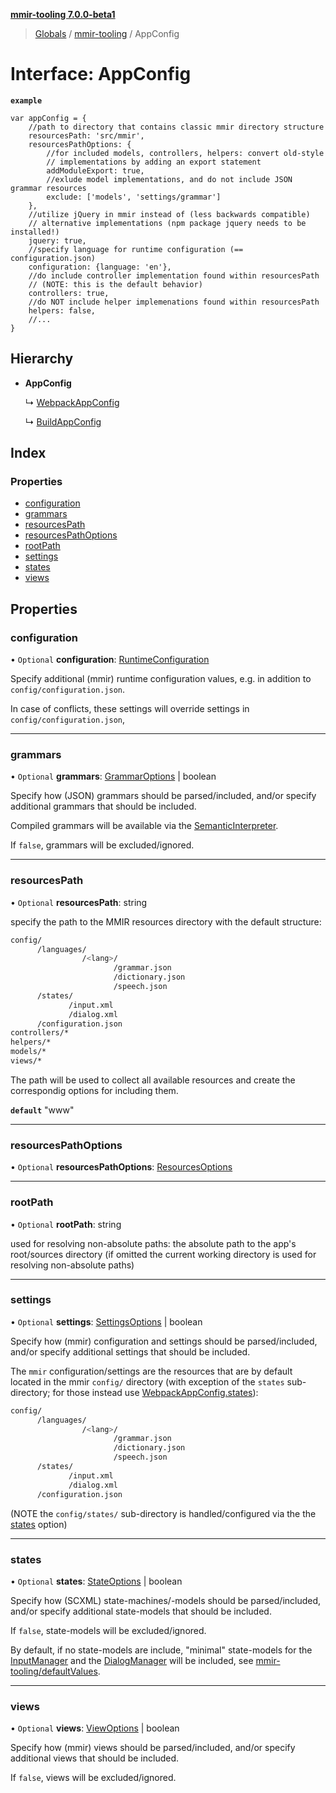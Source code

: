 **[mmir-tooling 7.0.0-beta1](../README.md)**

> [Globals](../README.md) / [mmir-tooling](../modules/mmir_tooling.md) / AppConfig

# Interface: AppConfig

**`example`** 
```
var appConfig = {
	//path to directory that contains classic mmir directory structure
	resourcesPath: 'src/mmir',
	resourcesPathOptions: {
		//for included models, controllers, helpers: convert old-style
		// implementations by adding an export statement
		addModuleExport: true,
		//exlude model implementations, and do not include JSON grammar resources
		exclude: ['models', 'settings/grammar']
	},
	//utilize jQuery in mmir instead of (less backwards compatible)
	// alternative implementations (npm package jquery needs to be installed!)
	jquery: true,
	//specify language for runtime configuration (== configuration.json)
	configuration: {language: 'en'},
	//do include controller implementation found within resourcesPath
	// (NOTE: this is the default behavior)
	controllers: true,
	//do NOT include helper implemenations found within resourcesPath
	helpers: false,
	//...
}
```

## Hierarchy

* **AppConfig**

  ↳ [WebpackAppConfig](mmir_webpack.webpackappconfig.md)

  ↳ [BuildAppConfig](mmir_tooling.buildappconfig.md)

## Index

### Properties

* [configuration](mmir_tooling.appconfig.md#configuration)
* [grammars](mmir_tooling.appconfig.md#grammars)
* [resourcesPath](mmir_tooling.appconfig.md#resourcespath)
* [resourcesPathOptions](mmir_tooling.appconfig.md#resourcespathoptions)
* [rootPath](mmir_tooling.appconfig.md#rootpath)
* [settings](mmir_tooling.appconfig.md#settings)
* [states](mmir_tooling.appconfig.md#states)
* [views](mmir_tooling.appconfig.md#views)

## Properties

### configuration

• `Optional` **configuration**: [RuntimeConfiguration](mmir_tooling.runtimeconfiguration.md)

Specify additional (mmir) runtime configuration values,
e.g. in addition to `config/configuration.json`.

In case of conflicts, these settings will override settings in
`config/configuration.json`,

___

### grammars

• `Optional` **grammars**: [GrammarOptions](mmir_tooling.grammaroptions.md) \| boolean

Specify how (JSON) grammars should be parsed/included, and/or
specify additional grammars that should be included.

Compiled grammars will be available via the [SemanticInterpreter](mmir_lib.semanticinterpreter.md).

If `false`, grammars will be excluded/ignored.

___

### resourcesPath

• `Optional` **resourcesPath**: string

specify the path to the MMIR resources directory with the default structure:
 ```bash
 config/
       /languages/
                 /<lang>/
                        /grammar.json
                        /dictionary.json
                        /speech.json
       /states/
              /input.xml
              /dialog.xml
       /configuration.json
 controllers/*
 helpers/*
 models/*
 views/*
 ```

The path will be used to collect all available resources and create the correspondig
options for including them.

**`default`** "www"

___

### resourcesPathOptions

• `Optional` **resourcesPathOptions**: [ResourcesOptions](mmir_tooling.resourcesoptions.md)

___

### rootPath

• `Optional` **rootPath**: string

used for resolving non-absolute paths: the absolute path to the app's root/sources directory (if omitted the current working directory is used for resolving non-absolute paths)

___

### settings

• `Optional` **settings**: [SettingsOptions](mmir_tooling.settingsoptions.md) \| boolean

Specify how (mmir) configuration and settings should be parsed/included,
and/or specify additional settings that should be included.

The `mmir` configuration/settings are the resources that are by default
located in the mmir `config/` directory
(with exception of the `states` sub-directory; for those instead use [WebpackAppConfig.states](mmir_webpack.webpackappconfig.md#states)):
 ```bash
 config/
       /languages/
                 /<lang>/
                        /grammar.json
                        /dictionary.json
                        /speech.json
       /states/
              /input.xml
              /dialog.xml
       /configuration.json
```
(NOTE the `config/states/` sub-directory is handled/configured via the the [states](mmir_tooling.appconfig.md#states) option)

___

### states

• `Optional` **states**: [StateOptions](mmir_tooling.stateoptions.md) \| boolean

Specify how (SCXML) state-machines/-models should be parsed/included, and/or
specify additional state-models that should be included.

If `false`, state-models will be excluded/ignored.

By default, if no state-models are include, "minimal" state-models
for the [InputManager](mmir_lib.inputmanager.md) and the [DialogManager](mmir_lib.dialogmanager.md) will be included,
see [mmir-tooling/defaultValues](https://github.com/mmig/mmir-tooling/tree/master/defaultValues).

___

### views

• `Optional` **views**: [ViewOptions](mmir_tooling.viewoptions.md) \| boolean

Specify how (mmir) views should be parsed/included, and/or
specify additional views that should be included.

If `false`, views will be excluded/ignored.
